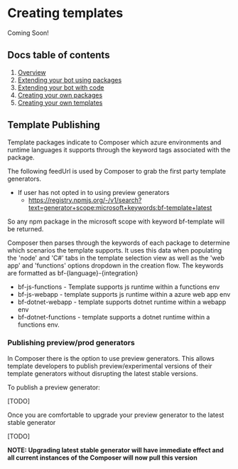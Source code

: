 # Creating templates

Coming Soon!

## Docs table of contents

1. [Overview](/docs/overview.md)
2. [Extending your bot using packages](/docs/extending-with-packages.md)
3. [Extending your bot with code](/docs/extending-with-code.md)
4. [Creating your own packages](/docs/creating-packages.md)
5. [Creating your own templates](/docs/creating-templates.md)

## Template Publishing

Template packages indicate to Composer which azure environments and runtime languages it supports through the keyword tags associated with the package. 

The following feedUrl is used by Composer to grab the first party template generators.
- If user has not opted in to using preview generators
  - https://registry.npmjs.org/-/v1/search?text=generator+scope:microsoft+keywords:bf-template+latest

So any npm package in the microsoft scope with keyword bf-template will be returned.

Composer then parses through the keywords of each package to determine which scenarios the template supports. It uses this data when populating the 'node' and 'C#' tabs in the template selection view as well as the 'web app' and 'functions' options dropdown in the creation flow. The keywords are formatted as bf-{language}-{integration}


- bf-js-functions - Template supports js runtime within a functions env
- bf-js-webapp - template supports js runtime within a azure web app env
- bf-dotnet-webapp - template supports dotnet runtime within a webapp env
- bf-dotnet-functions - template supports a dotnet runtime within a functions env.

### Publishing preview/prod generators
In Composer there is the option to use preview generators. This allows template developers to publish preview/experimental versions of their template generators without disrupting the latest stable versions. 

To publish a preview generator:

[TODO]

Once you are comfortable to upgrade your preview generator to the latest stable generator 

[TODO] 

**NOTE: Upgrading latest stable generator will have immediate effect and all current instances of the Composer will now pull this version**